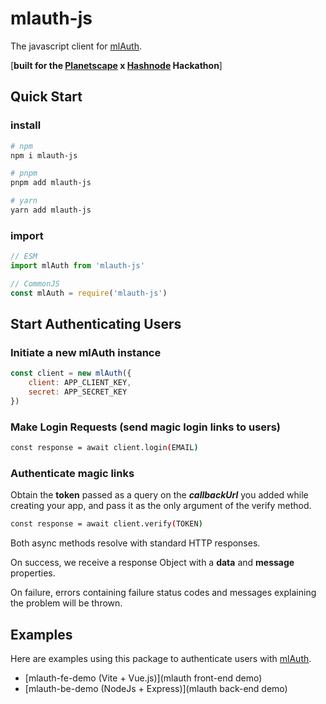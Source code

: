 # mlauth-js

The javascript client for [mlAuth](https://github.com/xinnks/mlAuth).

[__built for the [Planetscape](https://planetscape.com) x [Hashnode](https://hashnode.com) Hackathon__]

## Quick Start

### install

```sh
# npm
npm i mlauth-js

# pnpm
pnpm add mlauth-js

# yarn
yarn add mlauth-js
```


### import

```js
// ESM
import mlAuth from 'mlauth-js'

// CommonJS
const mlAuth = require('mlauth-js')
```

## Start Authenticating Users

### Initiate a new mlAuth instance

```js
const client = new mlAuth({
	client: APP_CLIENT_KEY,
	secret: APP_SECRET_KEY
})
```

### Make Login Requests (send magic login links to users)

```sh
const response = await client.login(EMAIL)
```

### Authenticate magic links
Obtain the **token** passed as a query on the __*callbackUrl*__ you added while creating your app, and pass it as the only argument of the verify method.

```sh
const response = await client.verify(TOKEN)
```

Both async methods resolve with standard HTTP responses.

On success, we receive a response Object with a __data__ and __message__ properties.

On failure, errors containing failure status codes and messages explaining the problem will be thrown.


## Examples

Here are examples using this package to authenticate users with [mlAuth](https://github.com/xinnks/mlAuth).
- [mlauth-fe-demo (Vite + Vue.js)](mlauth front-end demo)
- [mlauth-be-demo (NodeJs + Express)](mlauth back-end demo)